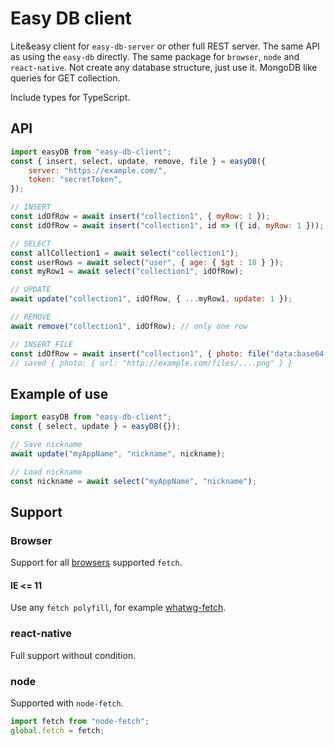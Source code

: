 # Easy DB client

Lite&easy client for `easy-db-server` or other full REST server.
The same API as using the `easy-db` directly.
The same package for `browser`, `node` and `react-native`.
Not create any database structure, just use it.
MongoDB like queries for GET collection.

Include types for TypeScript.

## API

```js
import easyDB from "easy-db-client";
const { insert, select, update, remove, file } = easyDB({
    server: "https://example.com/",
    token: "secretToken",
});

// INSERT
const idOfRow = await insert("collection1", { myRow: 1 });
const idOfRow = await insert("collection1", id => ({ id, myRow: 1 }));

// SELECT
const allCollection1 = await select("collection1");
const userRows = await select("user", { age: { $gt : 18 } });
const myRow1 = await select("collection1", idOfRow);

// UPDATE
await update("collection1", idOfRow, { ...myRow1, update: 1 });

// REMOVE
await remove("collection1", idOfRow); // only one row

// INSERT FILE
const idOfRow = await insert("collection1", { photo: file("data:base64...") });
// saved { photo: { url: "http://example.com/files/....png" } }
```

## Example of use

```js
import easyDB from "easy-db-client";
const { select, update } = easyDB({});

// Save nickname 
await update("myAppName", "nickname", nickname);

// Load nickname
const nickname = await select("myAppName", "nickname");
```

## Support

### Browser

Support for all [browsers](https://caniuse.com/?search=fetch) supported `fetch`.

#### IE <= 11

Use any `fetch polyfill`, for example [whatwg-fetch](https://www.npmjs.com/package/whatwg-fetch). 

### react-native

Full support without condition.

### node

Supported with `node-fetch`.

```js
import fetch from "node-fetch";
global.fetch = fetch;
```
